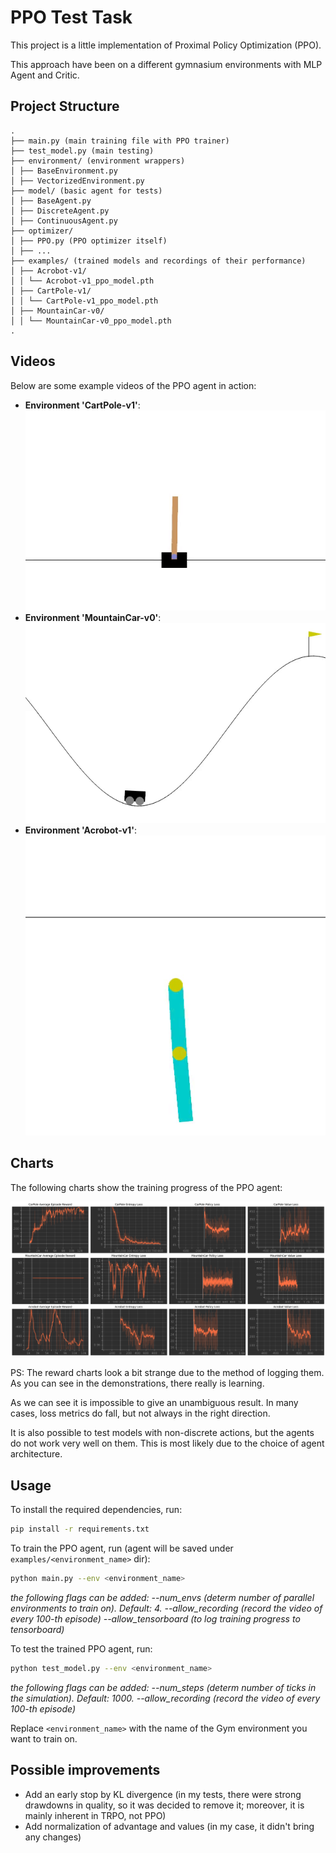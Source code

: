 # PPO Test Task

This project is a little implementation of Proximal Policy Optimization (PPO).

This approach have been on a different gymnasium environments with MLP Agent and Critic.

## Project Structure

```
.
├── main.py (main training file with PPO trainer)
├── test_model.py (main testing)
├── environment/ (environment wrappers)
│ ├── BaseEnvironment.py
│ ├── VectorizedEnvironment.py
├── model/ (basic agent for tests)
│ ├── BaseAgent.py
│ ├── DiscreteAgent.py
│ ├── ContinuousAgent.py
├── optimizer/
│ ├── PPO.py (PPO optimizer itself)
│ ├── ...
├── examples/ (trained models and recordings of their performance)
│ ├── Acrobot-v1/
│ │ └── Acrobot-v1_ppo_model.pth
│ ├── CartPole-v1/
│ │ └── CartPole-v1_ppo_model.pth
│ ├── MountainCar-v0/
│ │ └── MountainCar-v0_ppo_model.pth
.
```

## Videos

Below are some example videos of the PPO agent in action:

- **Environment 'CartPole-v1'**: ![CartPole-v1](examples/CartPole-v1/example.gif)
- **Environment 'MountainCar-v0'**: ![MountainCar-v0](examples/MountainCar-v0/example.gif)
- **Environment 'Acrobot-v1'**: ![Acrobot-v1](examples/Acrobot-v1/example.gif)

## Charts

The following charts show the training progress of the PPO agent:

![Charts](examples/results.png)

PS: The reward charts look a bit strange due to the method of logging them. As you can see in the demonstrations, there really is learning.

As we can see it is impossible to give an unambiguous result. In many cases, loss metrics do fall, but not always in the right direction.

It is also possible to test models with non-discrete actions, but the agents do not work very well on them. This is most likely due to the choice of agent architecture.

## Usage

To install the required dependencies, run:

```bash
pip install -r requirements.txt
```

To train the PPO agent, run (agent will be saved under `examples/<environment_name>` dir):

```bash
python main.py --env <environment_name>
```
_the following flags can be added:
--num_envs (determ number of parallel environments to train on). Default: 4.
--allow_recording (record the video of every 100-th episode)
--allow_tensorboard (to log training progress to tensorboard)_

To test the trained PPO agent, run:

```bash
python test_model.py --env <environment_name>
```
_the following flags can be added:
--num_steps (determ number of ticks in the simulation). Default: 1000.
--allow_recording (record the video of every 100-th episode)_

Replace `<environment_name>` with the name of the Gym environment you want to train on.

## Possible improvements

- Add an early stop by KL divergence (in my tests, there were strong drawdowns in quality, so it was decided to remove it; moreover, it is mainly inherent in TRPO, not PPO)
- Add normalization of advantage and values (in my case, it didn't bring any changes)
